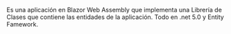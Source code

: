 Es una aplicación en Blazor Web Assembly que implementa una Librería de Clases que contiene las entidades de la aplicación. Todo en .net 5.0 y Entity Famework.